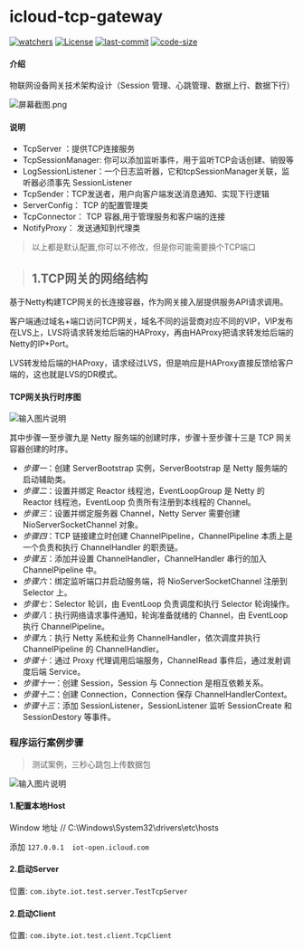 # icloud-tcp-gateway
[![watchers](https://img.shields.io/github/watchers/badges/shields.svg?label=Watch&style=social)](https://github.com/lishangzhi/icloud-tcp-gateway)
[![License](https://img.shields.io/badge/License-Apache%202.0-blue.svg)](https://opensource.org/licenses/Apache-2.0)
[![last-commit](https://img.shields.io/github/last-commit/google/skia.svg?style=social)](https://github.com/lishangzhi/icloud-tcp-gateway)
[![code-size](https://img.shields.io/github/languages/code-size/badges/shields.svg)](https://github.com/lishangzhi/icloud-tcp-gateway.git)



#### 介绍
物联网设备网关技术架构设计（Session 管理、心跳管理、数据上行、数据下行）

![](https://images.gitee.com/uploads/images/2019/0116/150139_4377424a_1468963.png "屏幕截图.png")

#### 说明
- TcpServer ：提供TCP连接服务
- TcpSessionManager: 你可以添加监听事件，用于监听TCP会话创建、销毁等
- LogSessionListener：一个日志监听器，它和tcpSessionManager关联，监听器必须事先 SessionListener
- TcpSender：TCP发送者，用户向客户端发送消息通知、实现下行逻辑
- ServerConfig： TCP 的配置管理类
- TcpConnector： TCP 容器,用于管理服务和客户端的连接
- NotifyProxy：  发送通知到代理类

> 以上都是默认配置,你可以不修改，但是你可能需要换个TCP端口

> ## 1.TCP网关的网络结构
基于Netty构建TCP网关的长连接容器，作为网关接入层提供服务API请求调用。

客户端通过域名+端口访问TCP网关，域名不同的运营商对应不同的VIP，VIP发布在LVS上，LVS将请求转发给后端的HAProxy，再由HAProxy把请求转发给后端的Netty的IP+Port。

LVS转发给后端的HAProxy，请求经过LVS，但是响应是HAProxy直接反馈给客户端的，这也就是LVS的DR模式。




#### TCP网关执行时序图
![输入图片说明](https://images.gitee.com/uploads/images/2019/0116/150230_e846b0a7_1468963.png "屏幕截图.png")

其中步骤一至步骤九是 Netty 服务端的创建时序，步骤十至步骤十三是 TCP 网关容器创建的时序。
- *步骤一*：创建 ServerBootstrap 实例，ServerBootstrap 是 Netty 服务端的启动辅助类。
- *步骤二*：设置并绑定 Reactor 线程池，EventLoopGroup 是 Netty 的 Reactor 线程池，EventLoop 负责所有注册到本线程的 Channel。
- *步骤三*：设置并绑定服务器 Channel，Netty Server 需要创建 NioServerSocketChannel 对象。
- *步骤四*：TCP 链接建立时创建 ChannelPipeline，ChannelPipeline 本质上是一个负责和执行 ChannelHandler 的职责链。
- *步骤五*：添加并设置 ChannelHandler，ChannelHandler 串行的加入 ChannelPipeline 中。
- *步骤六*：绑定监听端口并启动服务端，将 NioServerSocketChannel 注册到 Selector 上。
- *步骤七*：Selector 轮训，由 EventLoop 负责调度和执行 Selector 轮询操作。
- *步骤八*：执行网络请求事件通知，轮询准备就绪的 Channel，由 EventLoop 执行 ChannelPipeline。
- *步骤九*：执行 Netty 系统和业务 ChannelHandler，依次调度并执行 ChannelPipeline 的 ChannelHandler。
- *步骤十*：通过 Proxy 代理调用后端服务，ChannelRead 事件后，通过发射调度后端 Service。
- *步骤十一*：创建 Session，Session 与 Connection 是相互依赖关系。
- *步骤十二*：创建 Connection，Connection 保存 ChannelHandlerContext。
- *步骤十三*：添加 SessionListener，SessionListener 监听 SessionCreate 和 SessionDestory 等事件。


### 程序运行案例步骤
> 测试案例，三秒心跳包上传数据包

![输入图片说明](https://images.gitee.com/uploads/images/2019/0925/185216_0aa0fe1c_1468963.jpeg "icloud-tcp-gateway.jpg")
#### 1.配置本地Host
Window 地址 // C:\Windows\System32\drivers\etc\hosts

添加
`` 127.0.0.1  iot-open.icloud.com ``

#### 2.启动Server
位置: ``com.ibyte.iot.test.server.TestTcpServer``

#### 2.启动Client
位置: ``com.ibyte.iot.test.client.TcpClient``




